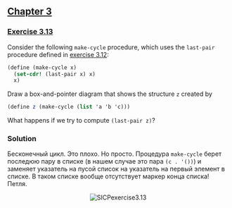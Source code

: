 ## [Chapter 3](../index.md#3-Modularity-Objects-and-State)

### [Exercise 3.13](https://mitpress.mit.edu/sites/default/files/sicp/full-text/book/book-Z-H-22.html#%_thm_3.13)

Consider the following `make-cycle` procedure, which uses the `last-pair` procedure defined in [exercise 3.12](https://mitpress.mit.edu/sites/default/files/sicp/full-text/book/book-Z-H-22.html#%_thm_3.12):

```scheme
(define (make-cycle x)
  (set-cdr! (last-pair x) x)
  x)
```

Draw a box-and-pointer diagram that shows the structure `z` created by

```scheme
(define z (make-cycle (list 'a 'b 'c)))
```

What happens if we try to compute `(last-pair z)`? 

### Solution

Бесконечный цикл. Это плохо. Но просто. Процедура `make-cycle` берет последюю пару в списке (в нашем случае это пара `(c . '())`) и заменяет указатель на пусой список на указатель на первый элемент в списке. В таком списке вообще отсутствует маркер конца списка! Петля.

<p align="center">
  <img src="https://i.ibb.co/5sfd5Jh/SICPexercise3-13.png" alt="SICPexercise3.13" title="SICPexercise3.13">
</p>

